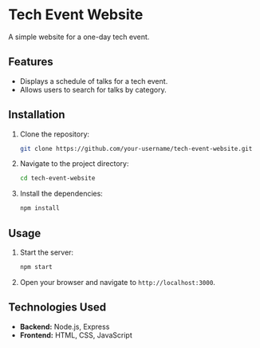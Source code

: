 # Tech Event Website

A simple website for a one-day tech event.

## Features

*   Displays a schedule of talks for a tech event.
*   Allows users to search for talks by category.

## Installation

1.  Clone the repository:
    ```bash
    git clone https://github.com/your-username/tech-event-website.git
    ```
2.  Navigate to the project directory:
    ```bash
    cd tech-event-website
    ```
3.  Install the dependencies:
    ```bash
    npm install
    ```

## Usage

1.  Start the server:
    ```bash
    npm start
    ```
2.  Open your browser and navigate to `http://localhost:3000`.

## Technologies Used

*   **Backend:** Node.js, Express
*   **Frontend:** HTML, CSS, JavaScript

